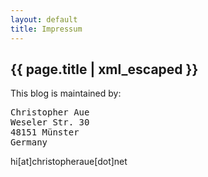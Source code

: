 ```yaml
---
layout: default
title: Impressum
---
```


<section class="page-section text-optimized">
    <h1 class="page-headline page-heading">{{ page.title | xml_escaped }}</h1>
    <section class="text white-bg">
        <p>This blog is maintained by:</p>
        <pre>
Christopher Aue
Weseler Str. 30
48151 Münster
Germany</pre>
        <p>hi[at]christopheraue[dot]net</p>
    </section>
</section>
